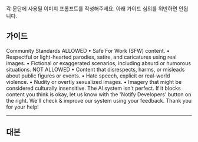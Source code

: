 각 문단에 사용될 이미지 프롬프트를 작성해주세요.
아래 가이드 심의를 위반하면 안됩니다.

## 가이드
Community Standards
ALLOWED
• Safe For Work (SFW) content.
• Respectful or light-hearted parodies, satire, and caricatures using real images.
• Fictional or exaggerated scenarios, including absurd or humorous situations.
NOT ALLOWED
• Content that disrespects, harms, or misleads about public figures or events.
• Hate speech, explicit or real-world violence.
• Nudity or overtly sexualized images.
• Imagery that might be considered culturally insensitive.
The Al system isn't perfect. If it blocks content you think is okay, let us know with the 'Notify Developers' button on the right. We'll check & improve our system using your feedback. Thank you for your help!

---
## 대본 


